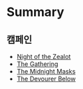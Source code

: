 # Summary

## 캠페인
* [Night of the Zealot](night-of-the-zealot/README.md)
 * [The Gathering](night-of-the-zealot/The-Gathering.md)
 * [The Midnight Masks](night-of-the-zealot/The-Midnight-Masks.md)
 * [The Devourer Below](night-of-the-zealot/The-Devourer-Below.md)
